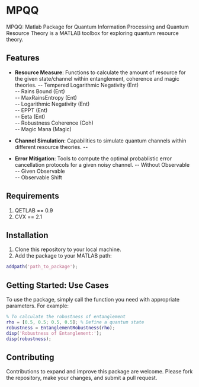# MPQQ

MPQQ: Matlab Package for Quantum Information Processing and Quantum Resource Theory is a MATLAB toolbox for exploring quantum resource theory.


## Features
- **Resource Measure**: Functions to calculate the amount of resource for the given state/channel within entanglement, coherence and magic theories.
 -- Tempered Logarithmic Negativity (Ent)\
 -- Rains Bound (Ent)\
 -- MaxRainsEntropy (Ent)\
 -- Logarithmic Negativity (Ent)\
 -- EPPT (Ent)\
 -- Eeta (Ent)\
 -- Robustness Coherence (Coh)\
 -- Magic Mana (Magic)

- **Channel Simulation**: Capabilities to simulate quantum channels within different resource theories.
 -- 

- **Error Mitigation**: Tools to compute the optimal probablistic error cancellation protocols for a given noisy channel.
 -- Without Observable\
 -- Given Observable\
 -- Observable Shift

## Requirements
1. QETLAB == 0.9
2. CVX == 2.1


## Installation
1. Clone this repository to your local machine.
2. Add the package to your MATLAB path:
```matlab
addpath('path_to_package');
```


## Getting Started: Use Cases

To use the package, simply call the function you need with appropriate parameters. For example:

```matlab
% To calculate the robustness of entanglement
rho = [0.5, 0.5; 0.5, 0.5]; % Define a quantum state
robustness = EntanglementRobustness(rho);
disp('Robustness of Entanglement:');
disp(robustness);
```



## Contributing

Contributions to expand and improve this package are welcome. Please fork the repository, make your changes, and submit a pull request.
